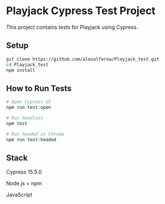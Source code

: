 # Playjack Cypress Test Project

This project contains tests for Playjack using Cypress.

## Setup

```bash
git clone https://github.com/alexalferow/Playjack_test.git
cd Playjack_test
npm install
```

## How to Run Tests

```bash
# Open Cypress UI
npm run test:open

# Run headless
npm test

# Run headed in Chrome
npm run test:headed
```

## Stack

Cypress 15.5.0

Node.js + npm

JavaScript
